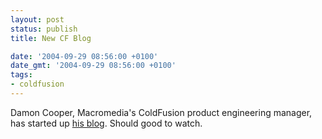 ```yaml
---
layout: post
status: publish
title: New CF Blog

date: '2004-09-29 08:56:00 +0100'
date_gmt: '2004-09-29 08:56:00 +0100'
tags:
- coldfusion
---
```

Damon Cooper,  Macromedia's ColdFusion product engineering manager, has started up <a href="http://www.dcooper.org/blog/client/index.cfm">his blog</a>. Should good to watch.
